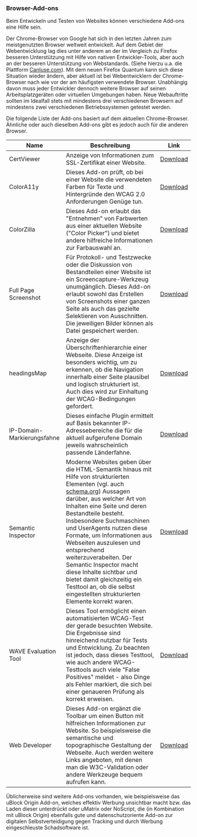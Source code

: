 
### Browser-Add-ons

Beim Entwickeln und Testen von Websites können verschiedene Add-ons eine Hilfe sein.

Der Chrome-Browser von Google hat sich in den letzten Jahren zum meistgenutzten Browser weltweit entwickelt.
Auf dem Gebiet der Webentwicklung lag dies unter anderem an der im Vergleich zu Firefox besseren Unterstützung mit Hilfe von nativen Entwickler-Tools, aber auch an der besseren Unterstützung von Webstandards. (Siehe hierzu u.a. die Plattform [CanIuse.com](https://caniuse.com)). Mit dem neuen Firefox Quantum kann sich diese Situation wieder ändern, aber aktuell ist bei Webentwicklern der Chrome-Browser nach wie vor der am häufigsten verwendete Browser.
Unabhängig davon muss jeder Entwickler dennoch weitere Browser auf seinen Arbeitsplatzgeräten oder virtuellen Umgebungen haben. Neue Webauftritte sollten im Idealfall stets mit mindestens drei verschiedenen Browsern auf mindestens zwei verschiedenen Betriebssystemen getestet werden.

Die folgende Liste der Add-ons basiert auf dem aktuellen Chrome-Browser. Ähnliche oder auch dieselben Add-ons gibt es jedoch auch für die anderen Browser.




|  Name |  Beschreibung | Link  |
| ----- | ------------- |:----: |
| CertViewer |  Anzeige von Informationen zum SSL-Zertifikat einer Website. | [Download](https://chrome.google.com/webstore/detail/certviewer/dcfpfgpnkmklbdnicbooifodgdekdgie) |
|  ColorA11y | Dieses Add-on prüft, ob bei einer Website die verwendeten Farben für Texte und Hintergründe den WCAG 2.0 Anforderungen Genüge tun.                                                                                                                                                                                                                                                                                                                                                                                                                        | [Download](https://chrome.google.com/webstore/detail/colora11y/icfneoldcbdmgaiocnnobpbbjncdfbfb) | 
| ColorZilla | Dieses Add-on erlaubt das "Entnehmen" von Farbwerten aus einer aktuellen Website ("Color Picker") und bietet andere hilfreiche Informationen zur Farbauswahl an. | [Download](https://chrome.google.com/webstore/detail/colorzilla/bhlhnicpbhignbdhedgjhgdocnmhomnp) |
| Full Page Screenshot  | Für Protokoll- und Testzwecke oder die Diskussion von Bestandteilen einer Website ist ein Screencapture-Werkzeug unumgänglich. Dieses Add-on erlaubt sowohl das Erstellen von Screenshots einer ganzen Seite als auch das gezielte Selektieren von Ausschnitten. Die jeweiligen Bilder können als Datei gespeichert werden. | [Download](https://chrome.google.com/webstore/detail/full-page-screenshot/glgomjpomoahpeekneidkinhcfjnnhmb) |
| headingsMap | Anzeige der Überschriftenhierarchie einer Webseite. Diese Anzeige ist besonders wichtig, um zu erkennen, ob die Navigation innerhalb einer Seite plausibel und logisch strukturiert ist. Auch dies wird zur Einhaltung der WCAG-Bedingungen gefordert. | [Download](https://chrome.google.com/webstore/detail/headingsmap/flbjommegcjonpdmenkdiocclhjacmbi) |
| IP-Domain-Markierungsfahne | Dieses einfache Plugin ermittelt auf Basis bekannter IP-Adressebereiche die für die aktuell aufgerufene Domain jeweils wahrscheinlich passende Länderfahne. | [Download](https://dnslytics.com/) |
| Semantic Inspector  | Moderne Websites geben über die HTML-Semantik hinaus mit Hilfe von strukturierten Elementen (vgl. auch [schema.org](http://schema.org/)) Aussagen darüber, aus welcher Art von Inhalten eine Seite und deren Bestandteile besteht. Insbesondere Suchmaschinen und UserAgents nutzen diese Formate, um Informationen aus Webseiten auszulesen und entsprechend weiterzuverabeiten. Der Semantic Inspector macht diese Inhalte sichtbar und bietet damit gleichzeitig ein Testtool an, ob die selbst eingestellten strukturierten Elemente korrekt waren. | [Download](https://chrome.google.com/webstore/detail/semantic-inspector/jobakbebljifplmcapcooffdbdmfdbjh) |
| WAVE Evaluation Tool  | Dieses Tool ermöglicht einen automatisierten WCAG-Test der gerade besuchten Website. Die Ergebnisse sind hinreichend nutzbar für Tests und Entwicklung. Zu beachten ist jedoch, dass dieses Testtool, wie auch andere WCAG-Testtools auch viele "False Positives" meldet - also Dinge als Fehler markiert, die sich bei einer genaueren Prüfung als korrekt erweisen. | [Download](https://chrome.google.com/webstore/detail/wave-evaluation-tool/jbbplnpkjmmeebjpijfedlgcdilocofh) |
| Web Developer | Dieses Add-on ergänzt die Toolbar um einen Button mit hilfreichen Informationen zur Website. So beispielsweise die semantische und topographische Gestaltung der Webseite. Auch werden weitere Links angeboten, mit denen man die W3C-Validation oder andere Werkzeuge bequem aufrufen kann. |  [Download](http://chrispederick.com/work/web-developer/) |



Üblicherweise sind weitere Add-ons vorhanden, wie beispielsweise das uBlock Origin Add-on, welches effektiv Werbung unsichtbar macht bzw. das Laden dieser unterdrückt oder uMatrix oder NoScript, die (in Kombination mit uBlock Origin) ebenfalls gute und datenschutzoriente Add-on zur digitalen Selbstverteidigung gegen Tracking und durch Werbung eingeschleuste Schadsoftware ist.

